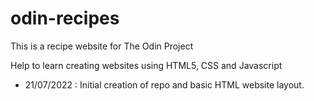 # odin-recipes
This is a recipe website for The Odin Project

Help to learn creating websites using HTML5, CSS and Javascript

- 21/07/2022 : Initial creation of repo and basic HTML website layout.
